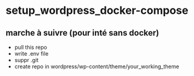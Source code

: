 # setup_wordpress_docker-compose

## marche à suivre (pour inté sans docker)

 - pull this repo
 - write .env file
 - suppr .git
 - create repo in wordpress/wp-content/theme/your_working_theme
